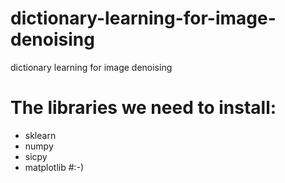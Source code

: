 # dictionary-learning-for-image-denoising
dictionary learning for image denoising
# The libraries we need to install:
* sklearn
* numpy
* sicpy
* matplotlib
#:-)
